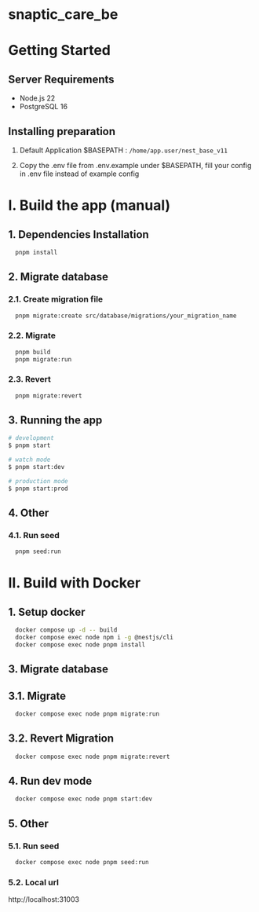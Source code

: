 # snaptic_care_be

# Getting Started

## Server Requirements

- Node.js 22
- PostgreSQL 16

## Installing preparation

1. Default Application $BASEPATH : `/home/app.user/nest_base_v11`

2. Copy the .env file from .env.example under $BASEPATH, fill your config in .env file instead of example config

# I. Build the app (manual)
## 1. Dependencies Installation

```bash
  pnpm install
```

## 2. Migrate database

### 2.1. Create migration file
```bash
  pnpm migrate:create src/database/migrations/your_migration_name
```

### 2.2. Migrate
```bash
  pnpm build
  pnpm migrate:run
```

### 2.3. Revert
```bash
  pnpm migrate:revert
```

## 3. Running the app

```bash
# development
$ pnpm start

# watch mode
$ pnpm start:dev

# production mode
$ pnpm start:prod
```

## 4. Other
### 4.1. Run seed
```bash
  pnpm seed:run
```

# II. Build with Docker

## 1. Setup docker

```bash
  docker compose up -d -- build
  docker compose exec node npm i -g @nestjs/cli
  docker compose exec node pnpm install
```

## 3. Migrate database

## 3.1. Migrate

```bash
  docker compose exec node pnpm migrate:run
```

## 3.2. Revert Migration

```bash
  docker compose exec node pnpm migrate:revert
```

## 4. Run dev mode

```bash
  docker compose exec node pnpm start:dev
```

## 5. Other

### 5.1. Run seed
```bash
  docker compose exec node pnpm seed:run
```

### 5.2. Local url

http://localhost:31003
